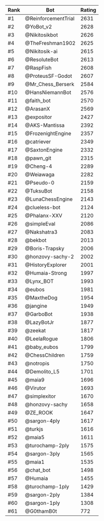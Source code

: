 Rank|Bot|Rating
---|---|---
#1|@ReinforcementTrial|2631
#2|@YoBot_v2|2628
#3|@Nikitosikbot|2626
#4|@TheFreshman1902|2625
#5|@Nikitosik-ai|2615
#6|@ResoluteBot|2613
#7|@RaspFish|2608
#8|@ProteusSF-Godot|2607
#9|@Mr_Chess_Berserk|2584
#10|@HansNiemannBot|2576
#11|@faith_bot|2570
#12|@ArasanX|2569
#13|@expositor|2427
#14|@AKS-Mantissa|2392
#15|@FrozenightEngine|2357
#16|@catriever|2349
#17|@SaxtonEngine|2332
#18|@pawn_git|2315
#19|@Cheng-4|2289
#20|@Weiawaga|2282
#21|@Pseudo-0|2159
#22|@TuksuBot|2158
#23|@LunaChessEngine|2143
#24|@clueless-bot|2124
#25|@Phalanx-XXV|2120
#26|@simpleEval|2086
#27|@Nakshatra3|2083
#28|@bekbot|2013
#29|@Boris-Trapsky|2006
#30|@honzovy-sachy-2|2002
#31|@HistoryExplorer|2001
#32|@Humaia-Strong|1997
#33|@Lynx_BOT|1993
#34|@eubos|1981
#35|@MaxtheDog|1954
#36|@jangine|1949
#37|@GarboBot|1938
#38|@LazyBotJr|1877
#39|@zeekat|1817
#40|@LeelaRogue|1806
#41|@baby_eubos|1799
#42|@ChessChildren|1759
#43|@notropis|1750
#44|@Demolito_L5|1701
#45|@maia9|1696
#46|@Virutor|1693
#47|@simplexitor|1670
#48|@honzovy-sachy|1658
#49|@ZE_ROOK|1647
#50|@sargon-4ply|1617
#51|@turkjs|1616
#52|@maia5|1611
#53|@turochamp-2ply|1575
#54|@sargon-3ply|1565
#55|@maia1|1535
#56|@chat_bot|1498
#57|@Humaia|1455
#58|@turochamp-1ply|1429
#59|@sargon-2ply|1384
#60|@sargon-1ply|1308
#61|@G0thamB0t|772
